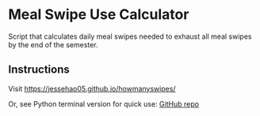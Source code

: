 # Meal Swipe Use Calculator

Script that calculates daily meal swipes needed to exhaust all meal swipes by the end of the semester.

## Instructions

Visit https://jessehao05.github.io/howmanyswipes/

Or, see Python terminal version for quick use: [GitHub repo](https://github.com/jessehao05/meal_swipes_python)
